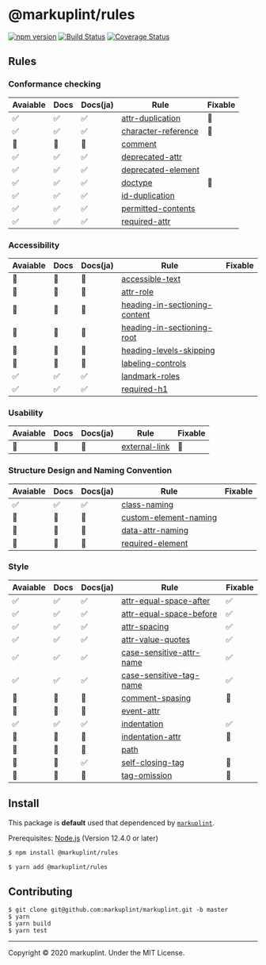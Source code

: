 # @markuplint/rules

[![npm version](https://badge.fury.io/js/%40markuplint%2Frules.svg)](https://www.npmjs.com/package/@markuplint/rules)
[![Build Status](https://travis-ci.org/markuplint/markuplint.svg?branch=master)](https://travis-ci.org/markuplint/markuplint)
[![Coverage Status](https://coveralls.io/repos/github/markuplint/markuplint/badge.svg?branch=master)](https://coveralls.io/github/markuplint/markuplint?branch=master)

## Rules

### Conformance checking

| Avaiable | Docs | Docs(ja) | Rule                                              | Fixable |
| -------- | ---- | -------- | ------------------------------------------------- | ------- |
| ✅       | ✅   | ✅       | [attr-duplication](./src/attr-duplication/)       | 🚧      |
| ✅       | ✅   | ✅       | [character-reference](./src/character-reference/) | 🚧      |
| 🚧       | 🚧   | 🚧       | [comment](./src/comment/)                         |
| ✅       | ✅   | ✅       | [deprecated-attr](./src/deprecated-attr/)         |
| ✅       | ✅   | ✅       | [deprecated-element](./src/deprecated-element/)   |
| ✅       | ✅   | ✅       | [doctype](./src/doctype/)                         | 🚧      |
| ✅       | ✅   | ✅       | [id-duplication](./src/id-duplication/)           |
| ✅       | ✅   | ✅       | [permitted-contents](./src/permitted-contents/)   |
| ✅       | ✅   | ✅       | [required-attr](./src/required-attr/)             |

### Accessibility

| Avaiable | Docs | Docs(ja) | Rule                                                                  | Fixable |
| -------- | ---- | -------- | --------------------------------------------------------------------- | ------- |
| 🚧       | 🚧   | 🚧       | [accessible-text](./src/accessible-text/)                             |
| 🚧       | 🚧   | 🚧       | [attr-role](./src/permitted-role/)                                    |
| 🚧       | 🚧   | 🚧       | [heading-in-sectioning-content](./src/heading-in-sectioning-content/) |
| 🚧       | 🚧   | 🚧       | [heading-in-sectioning-root](./src/heading-in-sectioning-root/)       |
| 🚧       | 🚧   | 🚧       | [heading-levels-skipping](./src/heading-levels-skipping/)             |
| 🚧       | 🚧   | 🚧       | [labeling-controls](./src/labeling-controls/)                         |
| ✅       | ✅   | ✅       | [landmark-roles](./src/landmark-roles/)                               |
| ✅       | ✅   | ✅       | [required-h1](./src/required-h1/)                                     |

### Usability

| Avaiable | Docs | Docs(ja) | Rule                                  | Fixable |
| -------- | ---- | -------- | ------------------------------------- | ------- |
| 🚧       | 🚧   | 🚧       | [external-link](./src/external-link/) | 🚧      |

### Structure Design and Naming Convention

| Avaiable | Docs | Docs(ja) | Rule                                                  | Fixable |
| -------- | ---- | -------- | ----------------------------------------------------- | ------- |
| ✅       | ✅   | ✅       | [class-naming](./src/class-naming/)                   |
| 🚧       | 🚧   | 🚧       | [custom-element-naming](./src/custom-element-naming/) |
| 🚧       | 🚧   | 🚧       | [data-attr-naming](./src/data-attr-naming/)           |
| 🚧       | 🚧   | 🚧       | [required-element](./src/required-element/)           |

### Style

| Avaiable | Docs | Docs(ja) | Rule                                                        | Fixable |
| -------- | ---- | -------- | ----------------------------------------------------------- | ------- |
| ✅       | ✅   | ✅       | [attr-equal-space-after](./src/attr-equal-space-after/)     | ✅      |
| ✅       | ✅   | ✅       | [attr-equal-space-before](./src/attr-equal-space-before/)   | ✅      |
| ✅       | ✅   | ✅       | [attr-spacing](./src/attr-spacing/)                         | ✅      |
| ✅       | ✅   | ✅       | [attr-value-quotes](./src/attr-value-quotes/)               | ✅      |
| ✅       | ✅   | ✅       | [case-sensitive-attr-name](./src/case-sensitive-attr-name/) | ✅      |
| ✅       | ✅   | ✅       | [case-sensitive-tag-name](./src/case-sensitive-tag-name/)   | ✅      |
| 🚧       | 🚧   | 🚧       | [comment-spasing](./src/comment-spasing/)                   | 🚧      |
| 🚧       | 🚧   | 🚧       | [event-attr](./src/event-attr/)                             |
| ✅       | ✅   | ✅       | [indentation](./src/indentation/)                           | ✅      |
| 🚧       | 🚧   | 🚧       | [indentation-attr](./src/indentation-attr/)                 | 🚧      |
| 🚧       | 🚧   | 🚧       | [path](./src/path/)                                         |
| 🚧       | 🚧   | ✅       | [self-closing-tag](./src/self-closing-tag/)                 | 🚧      |
| 🚧       | 🚧   | 🚧       | [tag-omission](./src/tag-omission/)                         | 🚧      |

## Install

This package is **default** used that dependenced by [`markuplint`](https://www.npmjs.com/package/markuplint/).

Prerequisites: [Node.js](https://nodejs.org) (Version 12.4.0 or later)

```sh
$ npm install @markuplint/rules

$ yarn add @markuplint/rules
```

## Contributing

```
$ git clone git@github.com:markuplint/markuplint.git -b master
$ yarn
$ yarn build
$ yarn test
```

---

Copyright &copy; 2020 markuplint. Under the MIT License.
